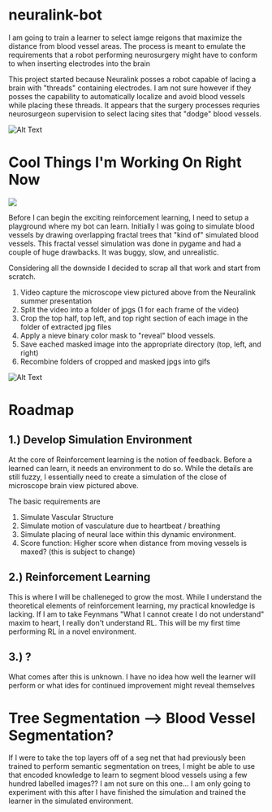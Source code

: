 # neuralink-bot
I am going to train a learner to select iamge reigons that maximize the distance from blood vessel areas. The process is meant to emulate the requirements that a robot performing neurosurgery might have to conform to when inserting electrodes into the brain

This project started because Neuralink posses a robot capable of lacing a brain with "threads" containing electrodes. I am not sure however if they posses the capability to automatically localize and avoid blood vessels while placing these threads. It appears that the surgery processes requries neurosurgeon supervision to select lacing sites that "dodge" blood vessels.

![Alt Text](https://media.giphy.com/media/Jr5RD7ns1m2dRKa8go/giphy.gif)


# Cool Things I'm Working On Right Now


![](https://imgur.com/a/LXXIED7)


Before I can begin the exciting reinforcement learning, I need to setup a 
playground where my bot can learn. Initially I was going to simulate blood vessels by drawing overlapping fractal trees that "kind of" simulated blood vessels. This fractal vessel simulation was done in pygame and had a couple of huge drawbacks. It was buggy, slow, and unrealistic.

Considering all the downside I decided to scrap all that work and start from scratch.

1. Video capture the microscope view pictured above from the Neuralink summer presentation
2. Split the video into a folder of jpgs (1 for each frame of the video)
3. Crop the top half, top left, and top right section of each image in the folder of extracted jpg files
4. Apply a nieve binary color mask to "reveal" blood vessels. 
5. Save eached masked image into the appropriate directory (top, left, and right)
6. Recombine folders of cropped and masked jpgs into gifs 


![Alt Text](https://imgur.com/a/fHGVa72)


# Roadmap
## 1.) Develop Simulation Environment
At the core of Reinforcement learning is the notion of feedback. Before a learned can learn, it needs an environment to do so. While the details are still fuzzy, I essentially need to create a simulation of the close of microscope brain view pictured above.

The basic requirements are
1. Simulate Vascular Structure
2. Simulate motion of vasculature due to heartbeat / breathing
3. Simulate placing of neural lace within this dynamic environment.
4. Score function: Higher score when distance from moving vessels is maxed? (this is subject to change) 

## 2.) Reinforcement Learning
This is where I will be challeneged to grow the most. While I understand the theoretical elements of reinforcement learning, my practical knowledge is lacking. If I am to take Feynmans "What I cannot create I do not understand" maxim to heart, I really don't understand RL. This will be my first time performing RL in a novel environment. 

## 3.) ?
What comes after this is unknown. I have no idea how well the learner will perform or what ides for continued improvement might reveal themselves

# Tree Segmentation --> Blood Vessel Segmentation?
If I were to take the top layers off of a seg net that had previously been trained to perform semantic segmentation on trees, I might be able to use that encoded knowledge to learn to segment blood vessels using a few hundred labelled images?? I am not sure on this one... I am only going to experiment with this after I have finished the simulation and trained the learner in the simulated environment. 
